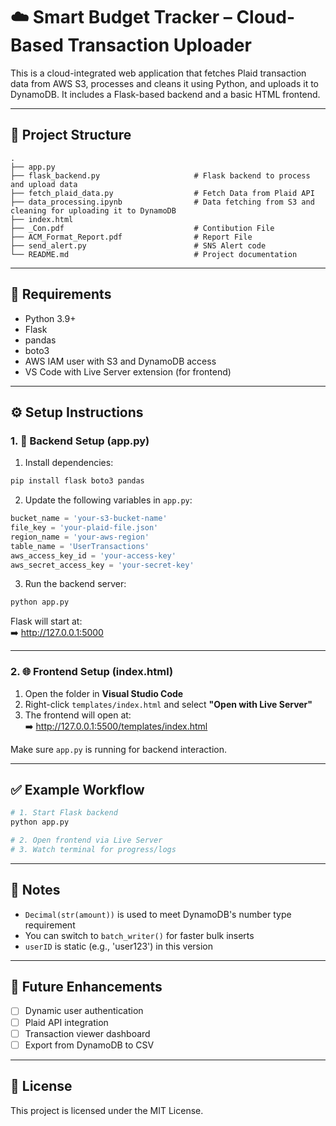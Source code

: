 # ☁️ Smart Budget Tracker – Cloud-Based Transaction Uploader

This is a cloud-integrated web application that fetches Plaid transaction data from AWS S3, processes and cleans it using Python, and uploads it to DynamoDB. It includes a Flask-based backend and a basic HTML frontend.

---

## 📁 Project Structure

```
.
├── app.py
├── flask_backend.py                     # Flask backend to process and upload data
├── fetch_plaid_data.py                  # Fetch Data from Plaid API
├── data_processing.ipynb                # Data fetching from S3 and cleaning for uploading it to DynamoDB
├── index.html
├── _Con.pdf                             # Contibution File
├── ACM_Format_Report.pdf                # Report File
├── send_alert.py                        # SNS Alert code
└── README.md                            # Project documentation
```

---

## 🧰 Requirements

- Python 3.9+
- Flask
- pandas
- boto3
- AWS IAM user with S3 and DynamoDB access
- VS Code with Live Server extension (for frontend)

---

## ⚙️ Setup Instructions

### 1. 🐍 Backend Setup (app.py)

1. Install dependencies:

```bash
pip install flask boto3 pandas
```

2. Update the following variables in `app.py`:

```python
bucket_name = 'your-s3-bucket-name'
file_key = 'your-plaid-file.json'
region_name = 'your-aws-region'
table_name = 'UserTransactions'
aws_access_key_id = 'your-access-key'
aws_secret_access_key = 'your-secret-key'
```

3. Run the backend server:

```bash
python app.py
```

Flask will start at:  
➡️ http://127.0.0.1:5000

---

### 2. 🌐 Frontend Setup (index.html)

1. Open the folder in **Visual Studio Code**
2. Right-click `templates/index.html` and select **"Open with Live Server"**
3. The frontend will open at:  
➡️ http://127.0.0.1:5500/templates/index.html

Make sure `app.py` is running for backend interaction.

---

## ✅ Example Workflow

```bash
# 1. Start Flask backend
python app.py

# 2. Open frontend via Live Server
# 3. Watch terminal for progress/logs
```

---

## 📌 Notes

- `Decimal(str(amount))` is used to meet DynamoDB's number type requirement
- You can switch to `batch_writer()` for faster bulk inserts
- `userID` is static (e.g., 'user123') in this version

---

## 🚀 Future Enhancements

- [ ] Dynamic user authentication
- [ ] Plaid API integration
- [ ] Transaction viewer dashboard
- [ ] Export from DynamoDB to CSV

---

## 📜 License

This project is licensed under the MIT License.

